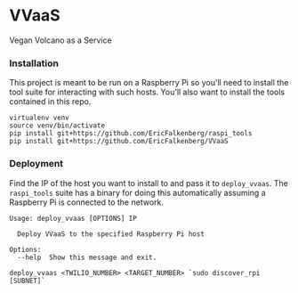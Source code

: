 # VVaaS
Vegan Volcano as a Service

### Installation
This project is meant to be run on a Raspberry Pi so you'll need to install the tool suite for interacting with such hosts. You'll also want to install the tools contained in this repo.
```
virtualenv venv
source venv/bin/activate
pip install git+https://github.com/EricFalkenberg/raspi_tools
pip install git+https://github.com/EricFalkenberg/VVaaS
```

### Deployment
Find the IP of the host you want to install to and pass it to `deploy_vvaas`. The `raspi_tools` suite has a binary for doing this automatically assuming a Raspberry Pi is connected to the network.
```
Usage: deploy_vvaas [OPTIONS] IP

  Deploy VVaaS to the specified Raspberry Pi host

Options:
  --help  Show this message and exit.
```
```
deploy_vvaas <TWILIO_NUMBER> <TARGET_NUMBER> `sudo discover_rpi [SUBNET]`
```
